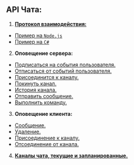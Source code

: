 API Чата:
------------------
1. [**Протокол взаимодействия:**](protocol.md#Протокол-взаимодействия)  
  - [Пример на `Node.js`](example/Node.js)
  - [Пример на `C#`](example/CSharp.cs)
2. **Оповещение сервера:**
  - [Подписаться на события пользователя.](login/README.md#Подписаться-на-события-пользователя)
  - [Отписаться от событий пользователя.](logout/README.md#Отписаться-от-событий-пользователя)
  - [Присоединится к каналу.](join/README.md#Присоединится-к-каналу)
  - [Покинуть канал.](leave/README.md#Покинуть-канал)
  - [История канала.](history/README.md#История-канала)
  - [Отправить сообщение.](publish/README.md#Отправить-сообщение)
  - [Выполнить команду.](command/README.md#Выполнить-команду)
3. **Оповещение клиента:**
  - [Сообщение.](message/README.md#Сообщение) 
  - [Удаление.](message/remove/README.md#Удаление)
  - [Присоединение к каналу.](user/join/README.md#Присоединение-к-каналу)  
  - [Отсоединение от канала.](user/leave/README.md#Отсоединение-от-канала)
4. [**Каналы чата, текущие и запланированные.**](channels.md) 
